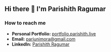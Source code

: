 ## Hi there 👋 I'm Parishith Ragumar

### How to reach me
- **Personal Portfolio:** [portfolio.parishith.live](https://parishith.me)
- **Email:** [pariunimora@gmail.com](mailto:pariunimora@gmail.com)
- **LinkedIn:** [Parishith Ragumar](linkedin.com/in/rp07official)
